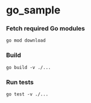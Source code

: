 # go_sample

### Fetch required Go modules
`go mod download `

### Build
`go build -v ./...`

### Run tests
`go test -v ./...`

